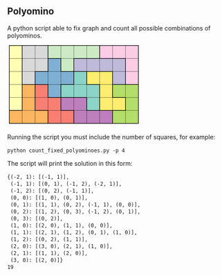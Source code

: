 ## Polyomino

A python script able to fix graph and count all possible combinations of polyominos.

![polyonimos](polyominos.png)

Running the script you must include the number of squares, for example:

```
python count_fixed_polyominoes.py -p 4
```

The script will print the solution in this form: 
```
{(-2, 1): [(-1, 1)],
 (-1, 1): [(0, 1), (-1, 2), (-2, 1)],
 (-1, 2): [(0, 2), (-1, 1)],
 (0, 0): [(1, 0), (0, 1)],
 (0, 1): [(1, 1), (0, 2), (-1, 1), (0, 0)],
 (0, 2): [(1, 2), (0, 3), (-1, 2), (0, 1)],
 (0, 3): [(0, 2)],
 (1, 0): [(2, 0), (1, 1), (0, 0)],
 (1, 1): [(2, 1), (1, 2), (0, 1), (1, 0)],
 (1, 2): [(0, 2), (1, 1)],
 (2, 0): [(3, 0), (2, 1), (1, 0)],
 (2, 1): [(1, 1), (2, 0)],
 (3, 0): [(2, 0)]}
19
```